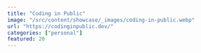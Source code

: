 ```yaml
---
title: "Coding in Public"
image: "/src/content/showcase/_images/coding-in-public.webp"
url: "https://codinginpublic.dev/"
categories: ["personal"]
featured: 20
---
```

